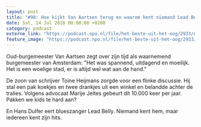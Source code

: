 ```yaml
---
layout: post
title: "#98: Hoe kijkt Van Aartsen terug en waarom kent niemand Lead Belly?"
date: Sat, 14 Jul 2018 00:00:00 +0200
category: podcast
externe_link: "https://podcast.npo.nl/file/het-beste-uit-het-oog/2933/nporadio1_het-beste-uit-het-oog_20180714_98-hoe-kijkt-van-aartsen-terug-en-waarom-kent-niemand-lead-belly.mp3"
feature_image: "https://podcast.npo.nl/file/het-beste-uit-het-oog/2933/nporadio1_het-beste-uit-het-oog_20180714_98-hoe-kijkt-van-aartsen-terug-en-waarom-kent-niemand-lead-belly.mp3"
---
```


Oud-burgemeester Van Aartsen zegt over zijn tijd als waarnemend burgemeester van Amsterdam: "Het was spannend, uitdagend en moeilijk. Het is een woelige stad, er is altijd wel wat aan de hand."

De zoon van schrijver Toine Heijmans zorgde voor een flinke discussie. Hij stal een pak koekjes en twee drankjes uit een winkel en belandde achter de tralies. Volgens advocaat Marije Jeltes gebeurt dit 10.000 keer per jaar. Pakken we kids te hard aan?

En Hans Dulfer eert blueszanger Lead Belly. Niemand kent hem, maar iedereen kent zijn hits.
